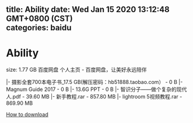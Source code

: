 
title: Ability
date: Wed Jan 15 2020 13:12:48 GMT+0800 (CST)    
categories: baidu
---

# Ability
size: 1.77 GB
 百度网盘 个人主页 - 百度网盘，让美好永远陪伴
 
|- 摄影全套700本电子书_17.5 GB(解压密码：hb51888.taobao.com） - 0 B
|- Magnum Guide 2017 - 0 B
|- 13.6G PPT - 0 B
|- 智识分子——做个复杂的现代人.pdf - 39.60 MB
|- 新手教程.rar - 857.80 MB
|- lightroom 5视频教程.rar - 869.90 MB

[How to download](https://bpcam.bemobtrk.com/go/2ceec3aa-1ca2-46d6-b9ff-aaa5c184517c?jno=290)
